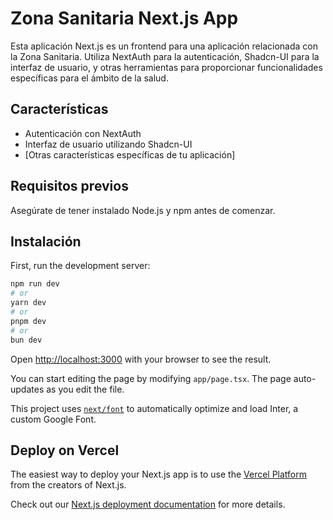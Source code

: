 # Zona Sanitaria Next.js App

Esta aplicación Next.js es un frontend para una aplicación relacionada con la Zona Sanitaria. Utiliza NextAuth para la autenticación, Shadcn-UI para la interfaz de usuario, y otras herramientas para proporcionar funcionalidades específicas para el ámbito de la salud.

## Características

- Autenticación con NextAuth
- Interfaz de usuario utilizando Shadcn-UI
- [Otras características específicas de tu aplicación]

## Requisitos previos

Asegúrate de tener instalado Node.js y npm antes de comenzar.

## Instalación

First, run the development server:

```bash
npm run dev
# or
yarn dev
# or
pnpm dev
# or
bun dev
```

Open [http://localhost:3000](http://localhost:3000) with your browser to see the result.

You can start editing the page by modifying `app/page.tsx`. The page auto-updates as you edit the file.

This project uses [`next/font`](https://nextjs.org/docs/basic-features/font-optimization) to automatically optimize and load Inter, a custom Google Font.

## Deploy on Vercel

The easiest way to deploy your Next.js app is to use the [Vercel Platform](https://vercel.com/new?utm_medium=default-template&filter=next.js&utm_source=create-next-app&utm_campaign=create-next-app-readme) from the creators of Next.js.

Check out our [Next.js deployment documentation](https://nextjs.org/docs/deployment) for more details.
